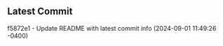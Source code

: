 
## Latest Commit
f5872e1 - Update README with latest commit info (2024-09-01 11:49:26 -0400) <Yunxi-Zhou>
